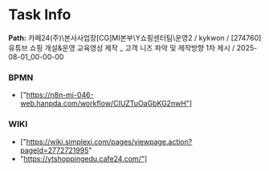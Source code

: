 # Task Info

**Path:** 카페24(주)\본사사업장\[CG]MI본부\Y쇼핑센터팀\운영2 / kykwon / [274760] 유튜브 쇼핑 개설&운영 교육영상 제작 _ 고객 니즈 파악 및 제작방향 1차 제시 / 2025-08-01_00-00-00

### BPMN
- ["https://n8n-mi-046-web.hanpda.com/workflow/CIUZTuOaGbKG2nwH"]

### WIKI
- ["https://wiki.simplexi.com/pages/viewpage.action?pageId=2772721995"
- "https://ytshoppingedu.cafe24.com/"]

